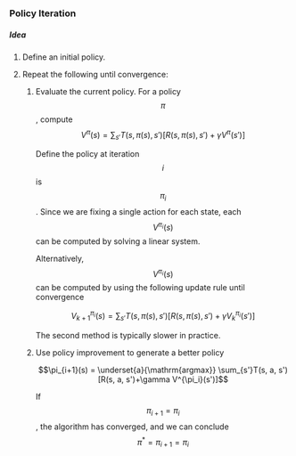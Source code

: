 ### Policy Iteration

##### Idea

1. Define an initial policy.

2. Repeat the following until convergence:

   1. Evaluate the current policy. For a policy $$\pi$$, compute $$V^{\pi}(s)= \sum_{s'}T(s,\pi(s),s')[R(s,\pi(s),s')+\gamma V^{\pi}(s')]$$ 

      Define the policy at iteration $$i$$ is $$\pi_{i}$$. Since we are fixing a single action for each state, each $$V^{\pi_i}(s)$$ can be computed by solving a linear system. 

      Alternatively, $$V^{\pi_i}(s)$$ can be computed by using the following update rule until convergence

      $$V^{\pi_i}_{k+1}(s) = \sum_{s'}T(s,\pi(s), s')[R(s,\pi(s),s') + \gamma V_{k}^{\pi_i}(s')]$$

      The second method is typically slower in practice.

   2. Use policy improvement to generate a better policy

      $$\pi_{i+1}(s) = \underset{a}{\mathrm{argmax}} \sum_{s'}T(s, a, s')[R(s, a, s')+\gamma V^{\pi_i}(s')]$$

      If $$\pi_{i+1} = \pi_i$$, the algorithm has converged, and we can conclude $$\pi^* = \pi_{i+1} = \pi_{i}$$

